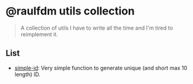 # @raulfdm utils collection

> A collection of utils I have to write all the time and I'm tired to reimplement it.

## List

 - [simple-id](packages/simple-id/): Very simple function to generate unique (and short max 10 length) ID.